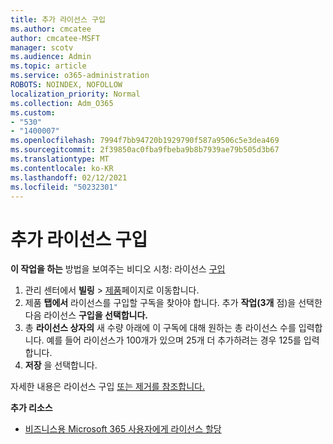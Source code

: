 ```yaml
---
title: 추가 라이선스 구입
ms.author: cmcatee
author: cmcatee-MSFT
manager: scotv
ms.audience: Admin
ms.topic: article
ms.service: o365-administration
ROBOTS: NOINDEX, NOFOLLOW
localization_priority: Normal
ms.collection: Adm_O365
ms.custom:
- "530"
- "1400007"
ms.openlocfilehash: 7994f7bb94720b1929790f587a9506c5e3dea469
ms.sourcegitcommit: 2f39850ac0fba9fbeba9b8b7939ae79b505d3b67
ms.translationtype: MT
ms.contentlocale: ko-KR
ms.lasthandoff: 02/12/2021
ms.locfileid: "50232301"
---
```

# <a name="buy-additional-licenses"></a>추가 라이선스 구입

**이 작업을 하는** 방법을 보여주는 비디오 시청: 라이선스 [구입](https://go.microsoft.com/fwlink/p/?linkid=2154857)

1. 관리 센터에서 **빌링** > [제품](https://go.microsoft.com/fwlink/p/?linkid=842054)페이지로 이동합니다.
2. 제품 **탭에서** 라이선스를 구입할 구독을 찾아야 합니다. 추가 **작업(3개** 점)을 선택한 다음 라이선스 **구입을 선택합니다.**
3. 총 **라이선스 상자의** 새 수량 아래에 이 구독에 대해 원하는 총 라이선스 수를 입력합니다.  예를 들어 라이선스가 100개가 있으며 25개 더 추가하려는 경우 125를 입력합니다.
4. **저장** 을 선택합니다.

자세한 내용은 라이선스 구입 [또는 제거를 참조합니다.](https://docs.microsoft.com/microsoft-365/commerce/licenses/buy-licenses)

**추가 리소스**

- [비즈니스용 Microsoft 365 사용자에게 라이선스 할당](https://docs.microsoft.com/microsoft-365/admin/manage/assign-licenses-to-users)